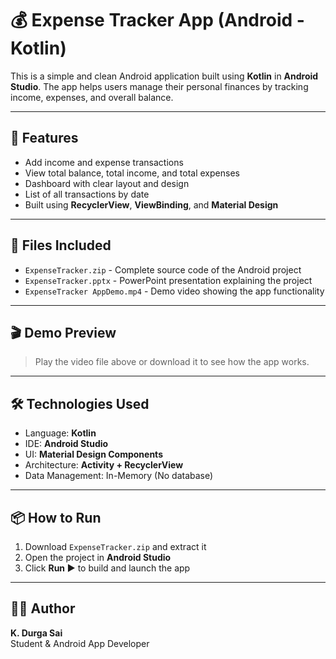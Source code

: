# 💰 Expense Tracker App (Android - Kotlin)

This is a simple and clean Android application built using **Kotlin** in **Android Studio**. The app helps users manage their personal finances by tracking income, expenses, and overall balance.

---

## 📱 Features

- Add income and expense transactions
- View total balance, total income, and total expenses
- Dashboard with clear layout and design
- List of all transactions by date
- Built using **RecyclerView**, **ViewBinding**, and **Material Design**

---

## 📂 Files Included

- `ExpenseTracker.zip` - Complete source code of the Android project
- `ExpenseTracker.pptx` - PowerPoint presentation explaining the project
- `ExpenseTracker AppDemo.mp4` - Demo video showing the app functionality

---

## 🎬 Demo Preview

> Play the video file above or download it to see how the app works.

---

## 🛠️ Technologies Used

- Language: **Kotlin**
- IDE: **Android Studio**
- UI: **Material Design Components**
- Architecture: **Activity + RecyclerView**
- Data Management: In-Memory (No database)

---

## 📦 How to Run

1. Download `ExpenseTracker.zip` and extract it
2. Open the project in **Android Studio**
3. Click **Run ▶️** to build and launch the app

---

## 👨‍💻 Author

**K. Durga Sai**  
Student & Android App Developer
